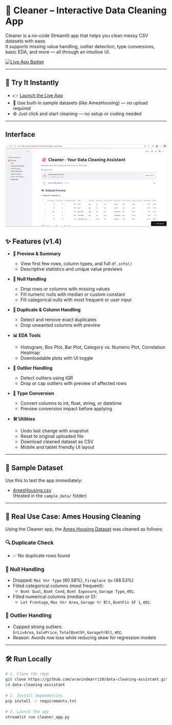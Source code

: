 # 🧼 Cleaner – Interactive Data Cleaning App

Cleaner is a no-code Streamlit app that helps you clean messy CSV datasets with ease.  
It supports missing value handling, outlier detection, type conversions, basic EDA, and more — all through an intuitive UI.

<p align="left">
  <a href="https://data-cleaning-assistant-arfueufx59wrquriqkgk2e.streamlit.app/">
    <img src="https://img.shields.io/badge/Try%20Live%20App-Streamlit-ff4b4b?style=for-the-badge&logo=streamlit&logoColor=white" alt="Live App Badge">
  </a>
</p>

---


## 🧪 Try It Instantly

- 👉 [Launch the Live App](https://data-cleaning-assistant-arfueufx59wrquriqkgk2e.streamlit.app/)
- 🧠 Use built-in sample datasets (like AmesHousing) — no upload required
- ⚙️ Just click and start cleaning — no setup or coding needed

---

## Interface

![Cleaner Banner](demo/Screenshot.png)

## ✨ Features (v1.4)

- **👀 Preview & Summary**  
  - View first few rows, column types, and full `df.info()`  
  - Descriptive statistics and unique value previews  

- **🧼 Null Handling**  
  - Drop rows or columns with missing values  
  - Fill numeric nulls with median or custom constant  
  - Fill categorical nulls with most frequent or user input  

- **🧭 Duplicate & Column Handling**  
  - Detect and remove exact duplicates  
  - Drop unwanted columns with preview  

- **📊 EDA Tools**  
  - Histogram, Box Plot, Bar Plot, Category vs. Numeric Plot, Correlation Heatmap  
  - Downloadable plots with UI toggle  

- **🚨 Outlier Handling**  
  - Detect outliers using IQR  
  - Drop or cap outliers with preview of affected rows  

- **🔄 Type Conversion**  
  - Convert columns to int, float, string, or datetime  
  - Preview conversion impact before applying  

- **🛠️ Utilities**  
  - Undo last change with snapshot  
  - Reset to original uploaded file  
  - Download cleaned dataset as CSV  
  - Mobile and tablet friendly UI layout  

---

## 📁 Sample Dataset

Use this to test the app immediately:

- [AmesHousing.csv](https://raw.githubusercontent.com/aravindmarri10/data-cleaning-assistant/main/sample_data/AmesHousing.csv)  
(Hosted in the `sample_data/` folder)

---

## 🧵 Real Use Case: Ames Housing Cleaning

Using the Cleaner app, the [Ames Housing Dataset](https://www.kaggle.com/datasets/prevek18/ames-housing-dataset) was cleaned as follows:

### 🔍 Duplicate Check
- ✅ No duplicate rows found

### 🧼 Null Handling
- Dropped: `Mas Vnr Type` (60.58%), `Fireplace Qu` (48.53%)
- Filled categorical columns (most frequent):
  - `Bsmt Qual`, `Bsmt Cond`, `Bsmt Exposure`, `Garage Type`, etc.
- Filled numerical columns (median or 0):
  - `Lot Frontage`, `Mas Vnr Area`, `Garage Yr Blt`, `BsmtFin SF 1`, etc.

### 🚨 Outlier Handling
- Capped strong outliers:  
  `GrLivArea`, `SalePrice`, `TotalBsmtSF`, `GarageYrBlt`, etc.  
- Reason: Avoids row loss while reducing skew for regression models

---

## 🛠️ Run Locally

```bash
# 1. Clone the repo
git clone https://github.com/aravindmarri10/data-cleaning-assistant.git
cd data-cleaning-assistant

# 2. Install dependencies
pip install -r requirements.txt

# 3. Launch the app
streamlit run cleaner_app.py
```

